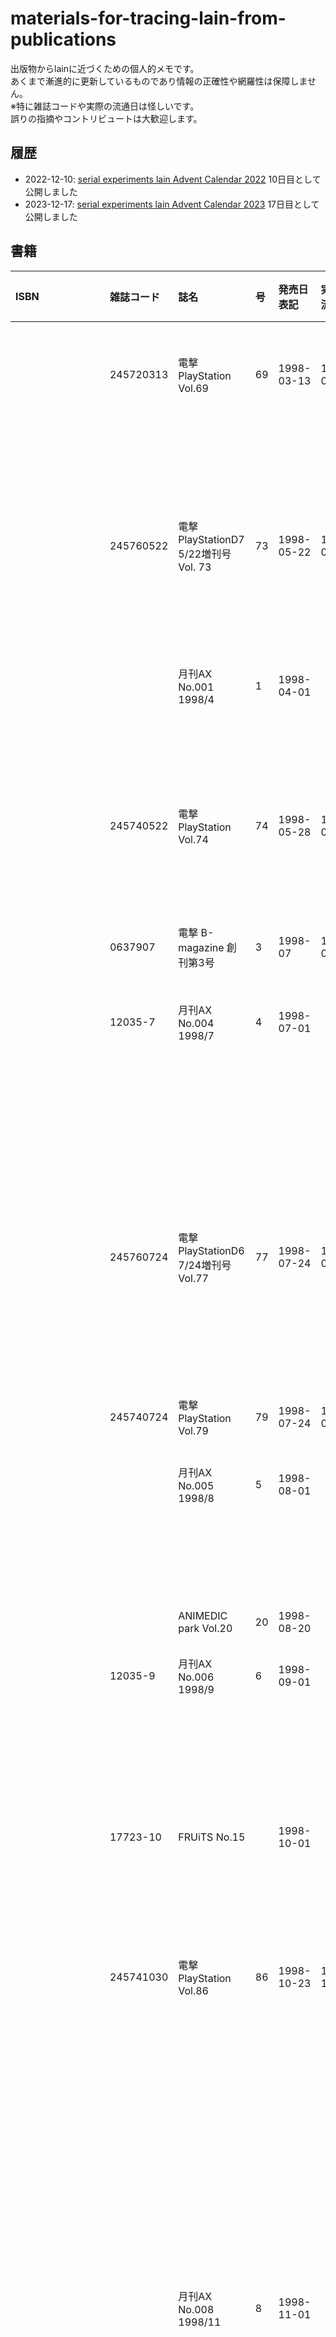 # materials-for-tracing-lain-from-publications


出版物からlainに近づくための個人的メモです。  
あくまで漸進的に更新しているものであり情報の正確性や網羅性は保障しません。  
※特に雑誌コードや実際の流通日は怪しいです。  
誤りの指摘やコントリビュートは大歓迎します。  

## 履歴
- 2022-12-10: [serial experiments lain Advent Calendar 2022](https://adventar.org/calendars/7355) 10日目として公開しました
- 2023-12-17: [serial experiments lain Advent Calendar 2023](https://adventar.org/calendars/8927) 17日目として公開しました


## 書籍
|ISBN|雑誌コード|誌名|号|発売日表記|実際の流通日|ソース|掲載ページ|掲載内容|
|:---|:---|:---|:---|:---|:---|:---|:---|:---|
||245720313|電撃PlayStation Vol.69|69|1998-03-13|1998-02-25|[書籍ページ](https://www.kadokawa.co.jp/product/199978000205/)||表紙: lain掲載情報<br>目次: lain掲載情報<br>pp. 16-17: pslain企画独占公開||
||245760522|電撃PlayStationD7 5/22増刊号 Vol. 73|73|1998-05-22|1998-04-13|[書籍ページ](https://www.kadokawa.co.jp/product/199978000224/)||表紙: lain掲載情報<br>目次: lain掲載情報<br>pp. 36-37: pslain企画紹介 発売予定(6月) ジャンル(AVG) <br>p. 80: Vol.74のlain掲載情報<br>P. 82: 付録CD内容紹介<br>付録CD: 放映中のpslainCM||
|||月刊AX No.001 1998/4 |1|1998-04-01|||表紙|表紙|
||||||||p.5|目次|
||||||||pp.110-111|「lain」layer:04|
||245740522|電撃PlayStation Vol.74|74|1998-05-28|1998-04-22|[書籍ページ](https://www.kadokawa.co.jp/product/199978000209/)||目次: lain掲載情報<br>pp. 96-97: pslainシステム概要公開 ポスター抽選プレゼント 発売予定(秋) ジャンル(ETC)||
||0637907|電撃 B-magazine 創刊第3号|3|1998-07|1998-06-08|[書籍ページ](https://www.kadokawa.co.jp/product/199978000003/)||表紙: lain掲載情報<br>pp. 10-11: lainアニメ紹介 pslainデザインのイラスト||
||12035-7|月刊AX No.004 1998/7 |4|1998-07-01|||表紙||
||||||||p.5|目次|
||||||||pp.84-85|「lain」layer:03|
||||||||p.139|投稿無法地帯 岩倉玲音投稿イラスト|
||245760724|電撃PlayStationD6 7/24増刊号 Vol.77|77|1998-07-24|1998-06-11|[書籍ページ](https://www.kadokawa.co.jp/product/199978000225/)||表紙: lain掲載情報<br>目次: lain掲載情報<br>pp. 68-69: 付録CD内容紹介 インターフェイス、アニメ、声優の雑誌考察 発売予定(秋) ジャンル(ETC)<br>付録CD: pslainオリジナルムービー||
||245740724|電撃PlayStation Vol.79|79|1998-07-24|1998-07-08|[書籍ページ](https://www.kadokawa.co.jp/product/199978000213/)||pp. 148-149: pslain見開き広告 発売予定(9月)<br>広告索引: パイオニアLDC||
|||月刊AX No.005 1998/8 |5|1998-08-01|||表紙|表紙|
||||||||p.7|目次|
||||||||pp.108-109|「lain」TVアニメ独占情報|
||||||||pp.110-111|「lain」layer:04|
|||ANIMEDIC park Vol.20|20|1998-08-20||||ページ不明: lainアニメ声優インタビュー 声優写真||
||12035-9|月刊AX No.006 1998/9 |6|1998-09-01|||表紙||
||||||||p.3|lainアニメ放送情報|
||||||||p.7|目次|
||||||||pp.23-24|line[lain] of lain[lein]|
||||||||pp.24-25|「lain」layer:05 Distortion|
||17723-10|FRUiTS No.15||1998-10-01|||表紙||
||||||||pp.40-48|INTERVIEW serial experiments lain プロデューサー上田耕行|
||245741030|電撃PlayStation Vol.86|86|1998-10-23|1998-10-07|[書籍ページ](https://www.kadokawa.co.jp/product/199978000218/)|表紙||
||||||||p.9|目次|
||||||||p.176-177|pslainサンプルロム紹介 発売予定(12月12日) ジャンル(ETC)|
||||||||p.212|TGS98'秋出展タイトル パイオニアLDC serial experiments lain|
||||||||p.222|NEW SOFT SCHEDULE 11月発売のソフト serial experiments lain|
|||月刊AX No.008 1998/11 |8|1998-11-01|||表紙|小中千昭インタビュー掲載情報|
||||||||p.2|lain LD, VHS, DVDリリース情報, サウンドトラックリリース情報|
||||||||p.7|目次|
||||||||pp.32-33|layer:13 Ego|
||||||||pp.47-49|KEYWORD COMMENT vol.5 脚本と映像の有機的なつながり 小中千昭インタビュー|
||||||||pp.86-87|最終回特集 The FINAL EPISODE serial experiments lain lainとは何か？についての中村隆太郎、清水香里の言及|
||||||||p.130|AXオススメCSチャンネルガイド 最終話lainについての言及|
||||||||pp.140-141|投稿無法地帯 lain投稿イラスト|
||||||||pp.168-169|AX PHOTOGENIC Vol.7 清水香里インタビュー|
||||||||p.178|SOUND serial experiments lain sound track Cyberia mix リリース情報|
||||||||p.187|VISUAL SOFT lain LD, VHS, DVDリリース情報|
||||||||p.191|lainシナリオ本ブックリリース情報|
||245721113|電撃PlayStation Vol.88|88|1998-11-13|1998-10-21|[書籍ページ](https://www.kadokawa.co.jp/product/199978000219/)|表紙||
||||||||目次|lsin掲載情報|
||||||||p.112|pslain広告 発売予定(11月)|
||||||||p.117|pslainレビュー 発売予定(11月12日) ジャンル(ETC)|
||||||||p.121|lain読者投稿イラスト(ペルソナレイン)|
||||||||p.122|pslain攻略本発売告知(11月12日発売予定)|
||||||||p.213|pslain攻略本発売告知|
||||||||付録|pslainのPlayStationメモリーカード向けシール|
|||HYPERプレイステーション 12月号|59|1998-12-01|1998-11-01|||目次: lain掲載情報<br>p. 59: ハイパーレビュー対象リスト<br>p. 64: pslainレビュー 注目度チェック 発売予定(11月12日) ジャンル(育成シュミレーション)<br>pp. 194-195: pslain開発者インタビュー(上田耕行、中原順志、高橋吏、安倍吉俊) 発売予定(11月12日) ジャンル(サイコストレッチウェア)||
|||月刊AX11月号|8|1998-11-01||||p. 3: アニメlainDVD広告、cyberia mix広告<br>pp. 32-33: 「lain」layer:13 Ego<br>pp. 47-49: 小中千昭インタビュー<br>pp. 86-87: 岸田隆宏イラスト<br>p. 105: pslain紹介 発売予定(11月12日) ジャンル(サイコストレッチウェア)<br>pp. 168-169: 清水香里インタビュー<br>p. 178: Cyberia mix紹介<br>p. 187: アニメlainDVD販売情報<br>p. 191: scenario experiments lain 販売情報||
||262531120|ファミ通 1998年11月20日号||1998-11-20|1998-11-06|[書籍ページ](https://www.kadokawa.co.jp/product/200600001806/)|表紙||
||||||||p.15|pslain広告 発売予定(11月)|
||||||||p.152|新作ゲーム発売スケジュール表 pslain発売予定(11/26)|
||245741127|電撃PlayStation Vol.89|89|1998-11-27|1998-10-11|[書籍ページ](https://www.kadokawa.co.jp/product/199978000220/)||目次: lain掲載情報<br>pp. 90-91: pslainゲーム紹介 発売予定(11/26) ジャンル(ETC)<br>p. 112: lain読者投稿イラスト(岩倉玲音)<br>p. 195: pslain広告 発売予定(11/26)||
|||週間ザ・プレイステーション 1998/11/27||1998-11-27|||表紙|岩倉玲音イラスト|
||||||||p.3|目次|
||||||||pp.92-95|pslain世界観、ゲームシステム、登場人物紹介|
||||||||p.150|カラーイラスト美術館 lain投稿イラスト|
||||||||p.170|プレイステーションソフト発売スケジュール pslain発売日|
|9784073100836||ｓｅｒｉａｌ　ｅｘｐｅｒｉｍｅｎｔｓ　ｌａｉｎ　公式ガイド|||1998-11-26|[書籍ページ](https://www.kadokawa.co.jp/product/199978310083/)|||
|||週間ザ・プレイステーション 1998/12/04||1998-12-04|||表紙||
||||||||p.5|目次|
||||||||p.20|ザ・プレ流PSソフト品評会|
||||||||p.168|プレイステーションソフト発売スケジュール pslain発売日|
||263621211|ファミ通PS 1998年12月11日号||1998-12-11|1998-11-27|[書籍ページ](https://www.kadokawa.co.jp/product/200600001988/)||目次: lain掲載情報<br>p. 38: pslainクロスレビュー<br>p. 44: pslainゲーム紹介 発売日(発売中) ジャンル(シミュレーション)||
|||HYPERプレイステーションRe-mix 12月号|21|1998-12-16||||p. 62: 絶対おススメこの10タイトル!!対象リスト<br>p. 64: pslainレビュー 発売日(発売中) ジャンル(サイコストレッチウェア)||
||245741225|電撃PlayStation Vol.92||1998-12-25|1998-12-09|[書籍ページ](https://www.kadokawa.co.jp/product/199978000222/)||付録: pslainのPlayStationメモリーカード向けシール||
|||visual experiments lain||1999-04-01|1999-04-01||表紙||
|||まんがの森 1999 August No20|20|1999-07-31|||表紙|
||||||||pp.4-7|安倍吉俊 SPECIAL INTERVIEW|
|||yoshitoshi ABe lain illustrations ab# rebuild an omnipresence in wired||2005-09-05|2005-09-05||

